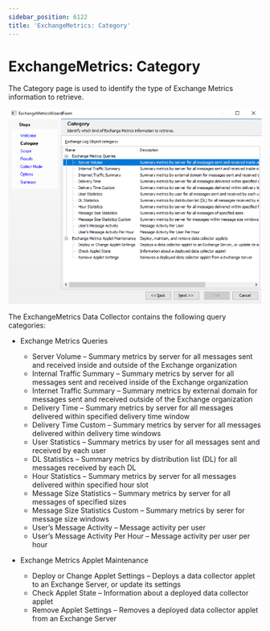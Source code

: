 ```yaml
---
sidebar_position: 6122
title: 'ExchangeMetrics: Category'
---
```


# ExchangeMetrics: Category

The Category page is used to identify the type of Exchange Metrics information to retrieve.

![Exchange Metrics Data Collector Wizard Category page](../../../../../../../static/images/AccessAnalyzer_12.0/Content/Resources/Images/EnterpriseAuditor/Admin/DataCollector/ExchangeMetrics/Category.png "Exchange Metrics Data Collector Wizard Category page")

The ExchangeMetrics Data Collector contains the following query categories:

* Exchange Metrics Queries

  * Server Volume – Summary metrics by server for all messages sent and received inside and outside of the Exchange organization
  * Internal Traffic Summary – Summary metrics by server for all messages sent and received inside of the Exchange organization
  * Internet Traffic Summary – Summary metrics by external domain for messages sent and received outside of the Exchange organization
  * Delivery Time – Summary metrics by server for all messages delivered within specified delivery time window
  * Delivery Time Custom – Summary metrics by server for all messages delivered within delivery time windows
  * User Statistics – Summary metrics by user for all messages sent and received by each user
  * DL Statistics – Summary metrics by distribution list (DL) for all messages received by each DL
  * Hour Statistics – Summary metrics by server for all messages delivered within specified hour slot
  * Message Size Statistics – Summary metrics by server for all messages of specified sizes
  * Message Size Statistics Custom – Summary metrics by serer for message size windows
  * User’s Message Activity – Message activity per user
  * User’s Message Activity Per Hour – Message activity per user per hour
* Exchange Metrics Applet Maintenance

  * Deploy or Change Applet Settings – Deploys a data collector applet to an Exchange Server, or update its settings
  * Check Applet State – Information about a deployed data collector applet
  * Remove Applet Settings – Removes a deployed data collector applet from an Exchange Server